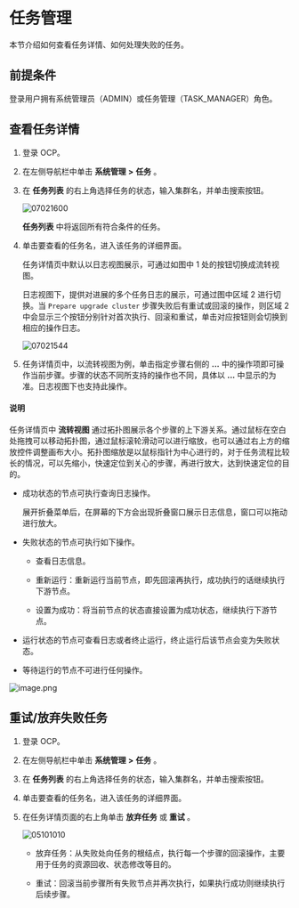 # 任务管理

本节介绍如何查看任务详情、如何处理失败的任务。

## 前提条件

登录用户拥有系统管理员（ADMIN）或任务管理（TASK_MANAGER）角色。

## 查看任务详情

1. 登录 OCP。

2. 在左侧导航栏中单击 **系统管理** **\>** **任务** 。

3. 在 **任务列表** 的右上角选择任务的状态，输入集群名，并单击搜索按钮。

   ![07021600](https://help-static-aliyun-doc.aliyuncs.com/assets/img/zh-CN/3216555261/p291067.png)

   **任务列表** 中将返回所有符合条件的任务。

4. 单击要查看的任务名，进入该任务的详细界面。

   任务详情页中默认以日志视图展示，可通过如图中 1 处的按钮切换成流转视图。

   日志视图下，提供对进展的多个任务日志的展示，可通过图中区域 2 进行切换。当 `Prepare upgrade cluster` 步骤失败后有重试或回滚的操作，则区域 2 中会显示三个按钮分别针对首次执行、回滚和重试，单击对应按钮则会切换到相应的操作日志。

   ![07021544](https://help-static-aliyun-doc.aliyuncs.com/assets/img/zh-CN/3216555261/p291059.png)

5. 任务详情页中，以流转视图为例，单击指定步骤右侧的 **...** 中的操作项即可操作当前步骤。步骤的状态不同所支持的操作也不同，具体以 **...** 中显示的为准。日志视图下也支持此操作。

  <main id="notice" type='explain'>
    <h4>说明</h4>
    <p>任务详情页中 <strong>流转视图</strong> 通过拓扑图展示各个步骤的上下游关系。通过鼠标在空白处拖拽可以移动拓扑图，通过鼠标滚轮滑动可以进行缩放，也可以通过右上方的缩放控件调整画布大小。拓扑图缩放是以鼠标指针为中心进行的，对于任务流程比较长的情况，可以先缩小，快速定位到关心的步骤，再进行放大，达到快速定位的目的。</p>
  </main>

   * 成功状态的节点可执行查询日志操作。

     展开折叠菜单后，在屏幕的下方会出现折叠窗口展示日志信息，窗口可以拖动进行放大。

   * 失败状态的节点可执行如下操作。

     * 查看日志信息。

     * 重新运行：重新运行当前节点，即先回滚再执行，成功执行的话继续执行下游节点。

     * 设置为成功：将当前节点的状态直接设置为成功状态，继续执行下游节点。

   * 运行状态的节点可查看日志或者终止运行，终止运行后该节点会变为失败状态。

   * 等待运行的节点不可进行任何操作。

   ![image.png](https://help-static-aliyun-doc.aliyuncs.com/assets/img/zh-CN/1448190061/p168505.png "image.png")

## 重试/放弃失败任务

1. 登录 OCP。

2. 在左侧导航栏中单击 **系统管理** **\>** **任务** 。

3. 在 **任务列表** 的右上角选择任务的状态，输入集群名，并单击搜索按钮。

4. 单击要查看的任务名，进入该任务的详细界面。

5. 在任务详情页面的右上角单击 **放弃任务** 或 **重试** 。

   ![05101010](https://help-static-aliyun-doc.aliyuncs.com/assets/img/zh-CN/6761460261/p272014.png)

   * 放弃任务：从失败处向任务的根结点，执行每一个步骤的回滚操作，主要用于任务的资源回收、状态修改等目的。

   * 重试：回滚当前步骤所有失败节点并再次执行，如果执行成功则继续执行后续步骤。
